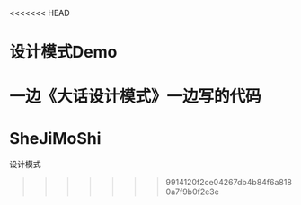 <<<<<<< HEAD
# 设计模式Demo
一边《大话设计模式》一边写的代码
=======
# SheJiMoShi
设计模式
>>>>>>> 9914120f2ce04267db4b84f6a8180a7f9b0f2e3e

